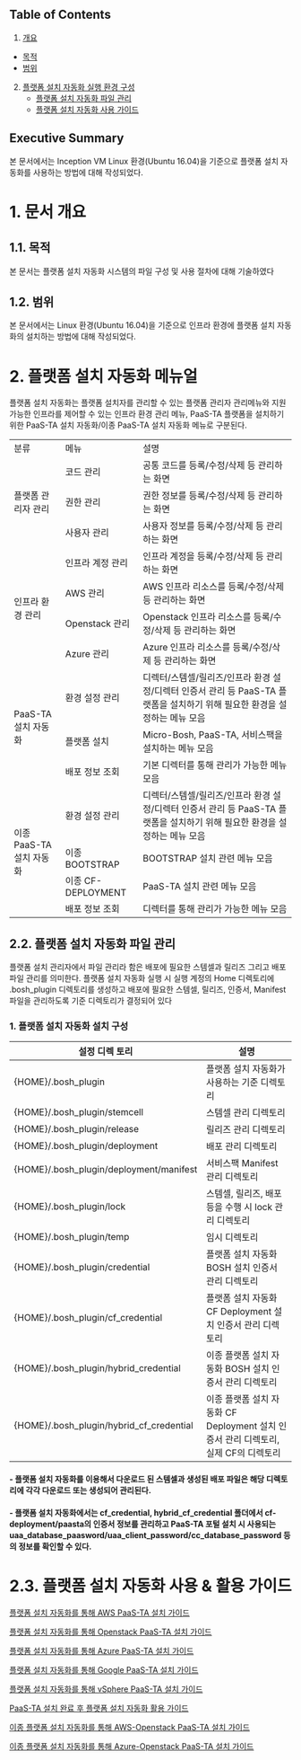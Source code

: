 ## Table of Contents

1. [개요](#1)
  * [목적](#2)
  * [범위](#3)
2. [플랫폼 설치 자동화 실행 환경 구성](#4)
	* [플랫폼 설치 자동화 파일 관리](#5)
	* [플랫폼 설치 자동화 사용 가이드](#6)


## Executive Summary

본 문서에서는 Inception VM Linux 환경(Ubuntu 16.04)을 기준으로 플랫폼 설치 자동화를 사용하는 방법에 대해 작성되었다.



# <div id='1'/>1.  문서 개요

## <div id='2'/>1.1.  목적
본 문서는 플랫폼 설치 자동화 시스템의 파일 구성 및 사용 절차에 대해 기술하였다

## <div id='3'/>1.2.  범위
본 문서에서는 Linux 환경(Ubuntu 16.04)을 기준으로 인프라 환경에 플랫폼
설치 자동화의 설치하는 방법에 대해 작성되었다.


# <div id='4'/>2.  플랫폼 설치 자동화 메뉴얼

플랫폼 설치 자동화는 플랫폼 설치자를 관리할 수 있는 플랫폼 관리자 관리메뉴와 지원 가능한 인프라를 제어할 수 있는 인프라 환경 관리 메뉴, PaaS-TA 플랫폼을 설치하기 위한 PaaS-TA 설치 자동화/이종 PaaS-TA 설치 자동화 메뉴로 구분된다.
<table>
<tr>
<td>분류</td>
<td>메뉴</td>
<td>설명</td>
</tr>
<tr>
<td rowspan='3'>플랫폼 관리자 관리</td>
<td>코드 관리</td>
<td>공통 코드를 등록/수정/삭제 등 관리하는 화면</td>
</tr>
<tr>
<td>권한 관리</td>
<td>권한 정보를 등록/수정/삭제 등 관리하는 화면</td>
</tr>
<tr>
<td>사용자 관리</td>
<td>사용자 정보를 등록/수정/삭제 등 관리하는 화면</td>
</tr>
<tr>
<td rowspan='4'>인프라 환경 관리</td>
<td>인프라 계정 관리</td>
<td>인프라 계정을 등록/수정/삭제 등 관리하는 화면</td>
</tr>
<tr>
<td>AWS 관리</td>
<td>AWS 인프라 리소스를 등록/수정/삭제 등 관리하는 화면</td>
</tr>
<tr>
<td>Openstack 관리</td>
<td>Openstack 인프라 리소스를 등록/수정/삭제 등 관리하는 화면</td>
</tr>
<tr>
<td>Azure 관리</td>
<td>Azure 인프라 리소스를 등록/수정/삭제 등 관리하는 화면</td>
</tr>
<tr>
<td rowspan='3'>PaaS-TA 설치 자동화</td>
<td>환경 설정 관리</td>
<td>디렉터/스템셀/릴리즈/인프라 환경 설정/디렉터 인증서 관리 등 PaaS-TA 플랫폼을 설치하기 위해 필요한 환경을 설정하는 메뉴 모음</td>
</tr>
<tr>
<td>플랫폼 설치</td>
<td>Micro-Bosh, PaaS-TA, 서비스팩을 설치하는 메뉴 모음</td>
</tr>
<tr>
<td>배포 정보 조회</td>
<td>기본 디렉터를 통해 관리가 가능한 메뉴 모음</td>
</tr>
<tr>
<td rowspan='4'>이종 PaaS-TA 설치 자동화</td>
<td>환경 설정 관리</td>
<td>디렉터/스템셀/릴리즈/인프라 환경 설정/디렉터 인증서 관리 등 PaaS-TA 플랫폼을 설치하기 위해 필요한 환경을 설정하는 메뉴 모음</td>
</tr>
<tr>
<td>이종 BOOTSTRAP</td>
<td>BOOTSTRAP 설치 관련 메뉴 모음</td>
</tr>
<tr>
<td>이종 CF-DEPLOYMENT</td>
<td>PaaS-TA 설치 관련 메뉴 모음</td>
</tr>
<tr>
<td>배포 정보 조회</td>
<td>디렉터를 통해 관리가 가능한 메뉴 모음</td>
</tr>
</table>



## <div id='5'/>2.2.  플랫폼 설치 자동화 파일 관리

플랫폼 설치 관리자에서 파일 관리라 함은 배포에 필요한 스템셀과 릴리즈 그리고 배포 파일 관리를 의미한다. 플랫폼 설치 자동화 실행 시 실행 계정의 Home 디렉토리에 .bosh_plugin 디렉토리를 생성하고 배포에 필요한 스템셀, 릴리즈, 인증서, Manifest 파일을 관리하도록 기준 디렉토리가 결정되어 있다

### 1.  플랫폼 설치 자동화 설치 구성

| 설정 디렉 토리  |설명|
|---------|---|
| {HOME}/.bosh_plugin        |플랫폼 설치 자동화가 사용하는 기준 디렉토리   |
| {HOME}/.bosh_plugin/stemcell        |스템셀 관리 디렉토리   |
| {HOME}/.bosh_plugin/release        |릴리즈 관리 디렉토리   |
| {HOME}/.bosh_plugin/deployment        |배포 관리 디렉토리   |
| {HOME}/.bosh_plugin/deployment/manifest        |서비스팩 Manifest 관리 디렉토리   |
| {HOME}/.bosh_plugin/lock        |스템셀, 릴리즈, 배포 등을 수행 시 lock 관리 디렉토리   |
| {HOME}/.bosh_plugin/temp        |임시 디렉토리   |
| {HOME}/.bosh_plugin/credential        |플랫폼 설치 자동화 BOSH 설치 인증서 관리 디렉토리   |
| {HOME}/.bosh_plugin/cf_credential        |플랫폼 설치 자동화 CF Deployment 설치 인증서 관리 디렉토리   |
| {HOME}/.bosh_plugin/hybrid_credential        |이종 플랫폼 설치 자동화 BOSH 설치 인증서 관리 디렉토리   |
| {HOME}/.bosh_plugin/hybrid_cf_credential        |이종 플랫폼 설치 자동화 CF Deployment 설치 인증서 관리 디렉토리, 실제 CF의 디렉토리   |

#### - 플랫폼 설치 자동화를 이용해서 다운로드 된 스템셀과 생성된 배포 파일은 해당 디렉토리에 각각 다운로드 또는 생성되어 관리된다.

#### - 플랫폼 설치 자동화에서는 cf_credential, hybrid_cf_credential 폴더에서 cf-deployment/paasta의 인증서 정보를 관리하고 PaaS-TA 포털 설치 시 사용되는 uaa_database_paasword/uaa_client_password/cc_database_password 등의 정보를 확인할 수 있다.


# <div id='6'/>2.3.  플랫폼 설치 자동화 사용 & 활용 가이드
[플랫폼 설치 자동화를 통해 AWS PaaS-TA 설치 가이드](./PAAS-TA_PLATFORM_INSTALL_AUTOMATION_AWS_v1.0.md)

[플랫폼 설치 자동화를 통해 Openstack PaaS-TA 설치 가이드](./PAAS-TA_PLATFORM_INSTALL_AUTOMATION_OPENSTACK_v1.0.md)

[플랫폼 설치 자동화를 통해 Azure PaaS-TA 설치 가이드](./PAAS-TA_PLATFORM_INSTALL_AUTOMATION_AZURE_v1.0.md)

[플랫폼 설치 자동화를 통해 Google PaaS-TA 설치 가이드](./PAAS-TA_PLATFORM_INSTALL_AUTOMATION_GOOGLE_v1.0.md)

[플랫폼 설치 자동화를 통해 vSphere PaaS-TA 설치 가이드](./PAAS-TA_PLATFORM_INSTALL_AUTOMATION_VSPHERE_v1.0.md)

[PaaS-TA 설치 완료 후 플랫폼 설치 자동화 활용 가이드](./PAAS-TA_PLATFORM_INSTALL_AUTOMATION_UTIL_MANUAL_v1.0.md)

[이종 플랫폼 설치 자동화를 통해 AWS-Openstack PaaS-TA 설치 가이드](./PaaS-TA_INSTALL_AUTOMATION_USE_GUIDE_HYBRID_[OPS_AWS]_v1.0.md)

[이종 플랫폼 설치 자동화를 통해 Azure-Openstack PaaS-TA 설치 가이드](./PaaS-TA_INSTALL_AUTOMATION_USE_GUIDE_HYBRID_[OPS_AZURE]_v1.0.md)
